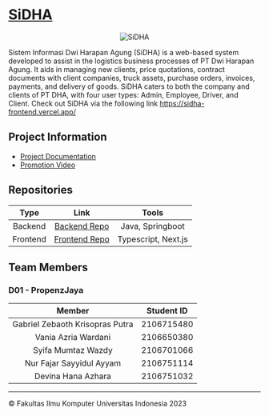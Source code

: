 # [SiDHA](https://sidha-frontend.vercel.app/)

<div align="center">
  <img src="https://i.ibb.co.com/FmwyYqP/Instagram-post-1.png" alt="SiDHA">
</div>

Sistem Informasi Dwi Harapan Agung (SiDHA) is a web-based system developed to assist in the logistics business processes of PT Dwi Harapan Agung. It aids in managing new clients, price quotations, contract documents with client companies, truck assets, purchase orders, invoices, payments, and delivery of goods. SiDHA caters to both the company and clients of PT DHA, with four user types: Admin, Employee, Driver, and Client. Check out SiDHA via the following link https://sidha-frontend.vercel.app/

## Project Information
- [Project Documentation](https://drive.google.com/file/d/1MaymxkmMIr-lbr2WD4Qrdcxdzqz2q6ES/view?usp=drive_link)
- [Promotion Video](https://youtu.be/jfBs-vw37K4?si=hce76XmJl_m534t0)


## Repositories

|   Type   |                                Link                                |               Tools               |
|:--------:|:------------------------------------------------------------------:|:---------------------------------:|
| Backend | [Backend Repo](https://github.com/Si-DHA/sidha-backend)             | Java, Springboot |
| Frontend | [Frontend Repo](https://github.com/Si-DHA/sidha-frontend)            | Typescript, Next.js  |

## Team Members

### D01 - PropenzJaya

|            Member           | Student ID |  
| :-------------------------: | :--------: | 
|        Gabriel Zebaoth Krisopras Putra        |  2106715480 | 
|    Vania Azria Wardani    | 2106650380 |  
|     Syifa Mumtaz Wazdy     | 2106701066 |  
|     Nur Fajar Sayyidul Ayyam    | 2106751114 | 
|   Devina Hana Azhara   | 2106751032 |  

***

© Fakultas Ilmu Komputer Universitas Indonesia 2023